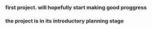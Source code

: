### first project. will hopefully start making good proggress
### the project is in its introductory planning stage
